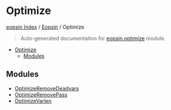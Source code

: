 # Optimize

[eopsin Index](../../README.md#eopsin-index) /
[Eopsin](../index.md#eopsin) /
Optimize

> Auto-generated documentation for [eopsin.optimize](https://github.com/ImperatorLang/eopsin/blob/master/eopsin/optimize/__init__.py) module.

- [Optimize](#optimize)
  - [Modules](#modules)

## Modules

- [OptimizeRemoveDeadvars](./optimize_remove_deadvars.md)
- [OptimizeRemovePass](./optimize_remove_pass.md)
- [OptimizeVarlen](./optimize_varlen.md)
